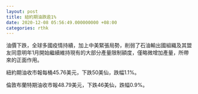 ```yaml
---
layout: post
title: 紐約期油跌逾1%
date: 2020-12-08 05:56:49.000000000 +08:00
categories: rthk
---
```


油價下跌，全球多國疫情持續，加上中美緊張局勢，削弱了石油輸出國組織及其盟友同意明年1月開始繼續維持現有的大部分產量限制額度，僅略微增加產量，所帶來的正面作用。

紐約期油收市報每桶45.76美元，下跌50美仙，跌幅1.1%。

倫敦布蘭特期油收市報48.79美元，下跌46美仙，跌幅0.9%。
